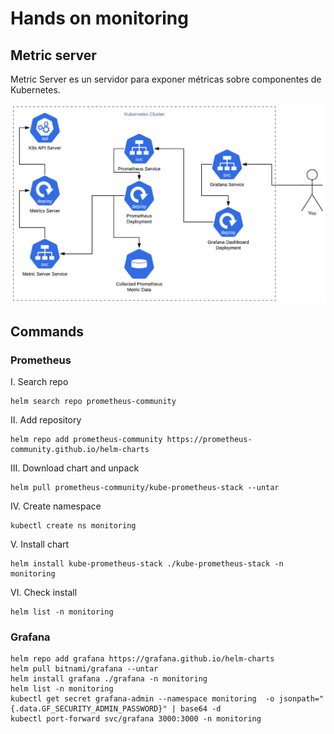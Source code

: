 # Hands on monitoring

## Metric server

Metric Server es un servidor para exponer métricas sobre componentes de Kubernetes.

![alt text](./monitoring/image.png)

## Commands

### Prometheus

I. Search repo

```
helm search repo prometheus-community
```

II. Add repository

```
helm repo add prometheus-community https://prometheus-community.github.io/helm-charts
```

III. Download chart and unpack

```
helm pull prometheus-community/kube-prometheus-stack --untar
```

IV. Create namespace

```
kubectl create ns monitoring
```

V. Install chart

```
helm install kube-prometheus-stack ./kube-prometheus-stack -n monitoring
```

VI. Check install

```
helm list -n monitoring
```

### Grafana

```
helm repo add grafana https://grafana.github.io/helm-charts
helm pull bitnami/grafana --untar
helm install grafana ./grafana -n monitoring
helm list -n monitoring
kubectl get secret grafana-admin --namespace monitoring  -o jsonpath="{.data.GF_SECURITY_ADMIN_PASSWORD}" | base64 -d
kubectl port-forward svc/grafana 3000:3000 -n monitoring
```